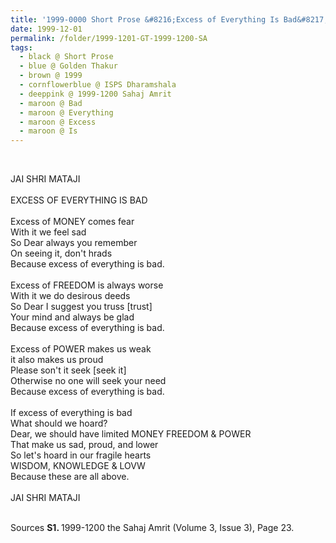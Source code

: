 ```yaml
---
title: '1999-0000 Short Prose &#8216;Excess of Everything Is Bad&#8217; by Golden Thakur, ISPS Dharamshala from 1999-1200 the Sahaj Amrit (Volume 3, Issue 3), Page 23'
date: 1999-12-01
permalink: /folder/1999-1201-GT-1999-1200-SA
tags:
  - black @ Short Prose
  - blue @ Golden Thakur
  - brown @ 1999
  - cornflowerblue @ ISPS Dharamshala
  - deeppink @ 1999-1200 Sahaj Amrit
  - maroon @ Bad  
  - maroon @ Everything
  - maroon @ Excess
  - maroon @ Is
---
```


<br>

<p>
JAI SHRI MATAJI<br>
<br>
EXCESS OF EVERYTHING IS BAD<br>
<br>
Excess of MONEY comes fear<br>
With it we feel sad<br>
So Dear always you remember<br>
On seeing it, don't hrads<br>
Because excess of everything is bad.<br>
<br>
Excess of FREEDOM is always worse<br>
With it we do desirous deeds<br>
So Dear I suggest you truss [trust]<br>
Your mind and always be glad<br>
Because excess of everything is bad.<br>
<br>
Excess of POWER makes us weak<br>
it also makes us proud<br>
Please son't it seek [seek it]<br>
Otherwise no one will seek your need<br>
Because excess of everything is bad.<br>
<br>
If excess of everything is bad<br>
What should we hoard?<br>
Dear, we should have limited MONEY FREEDOM & POWER<br>
That make us sad, proud, and lower<br>
So let's hoard in our fragile hearts<br>
WISDOM, KNOWLEDGE & LOVW<br>
Because these are all above.<br>
<br>
JAI SHRI MATAJI
</p>

<br>

<wave-list>
<list-title color="DarkSeaGreen" width="40">Sources</list-title>
  <list-item color="BlanchedAlmond"  width="280"><b>S1. </b> 1999-1200 the Sahaj Amrit (Volume 3, Issue 3), Page 23.</list-item>
</wave-list>